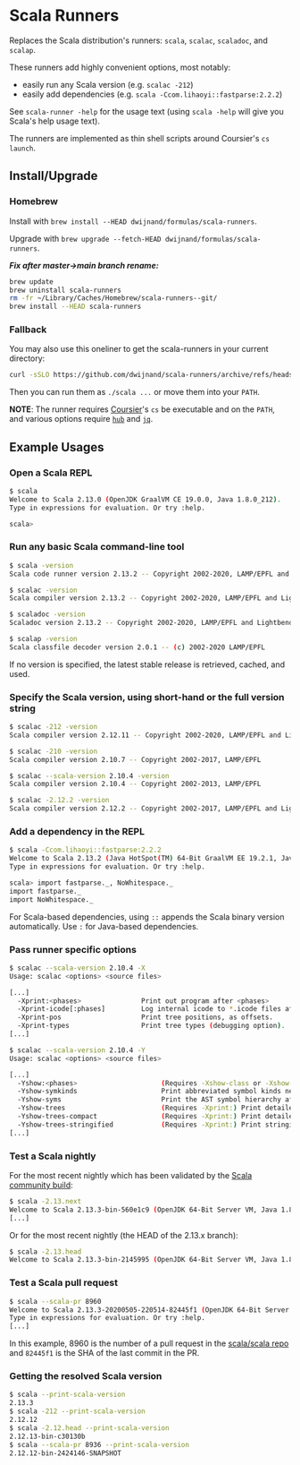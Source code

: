 # Scala Runners

Replaces the Scala distribution's runners: `scala`, `scalac`, `scaladoc`, and `scalap`.

These runners add highly convenient options, most notably:

* easily run any Scala version (e.g. `scalac -212`)
* easily add dependencies (e.g. `scala -Ccom.lihaoyi::fastparse:2.2.2`)

See `scala-runner -help` for the usage text (using `scala -help` will give you Scala's help usage text).

The runners are implemented as thin shell scripts around Coursier's `cs launch`.

## Install/Upgrade

### Homebrew

Install with `brew install --HEAD dwijnand/formulas/scala-runners`.

Upgrade with `brew upgrade --fetch-HEAD dwijnand/formulas/scala-runners`.

***Fix after master->main branch rename:***

```bash
brew update
brew uninstall scala-runners
rm -fr ~/Library/Caches/Homebrew/scala-runners--git/
brew install --HEAD scala-runners
```

### Fallback

You may also use this oneliner to get the scala-runners in your current directory:

```bash
curl -sSLO https://github.com/dwijnand/scala-runners/archive/refs/heads/main.zip && unzip main.zip scala-runners-main/scala* && mv scala-runners-main/scala* . && rm -r scala-runners-main main.zip
```

Then you can run them as `./scala ...` or move them into your `PATH`.

**NOTE**: The runner requires [Coursier](https://get-coursier.io/)'s `cs` be executable and on the `PATH`,
and various options require [`hub`](https://hub.github.com/) and [`jq`](https://stedolan.github.io/jq/).

## Example Usages

### Open a Scala REPL

```bash
$ scala
Welcome to Scala 2.13.0 (OpenJDK GraalVM CE 19.0.0, Java 1.8.0_212).
Type in expressions for evaluation. Or try :help.

scala>
```

### Run any basic Scala command-line tool

```bash
$ scala -version
Scala code runner version 2.13.2 -- Copyright 2002-2020, LAMP/EPFL and Lightbend, Inc.

$ scalac -version
Scala compiler version 2.13.2 -- Copyright 2002-2020, LAMP/EPFL and Lightbend, Inc.

$ scaladoc -version
Scaladoc version 2.13.2 -- Copyright 2002-2020, LAMP/EPFL and Lightbend, Inc.

$ scalap -version
Scala classfile decoder version 2.0.1 -- (c) 2002-2020 LAMP/EPFL
```

If no version is specified, the latest stable release is retrieved, cached, and used.

### Specify the Scala version, using short-hand or the full version string

```bash
$ scalac -212 -version
Scala compiler version 2.12.11 -- Copyright 2002-2020, LAMP/EPFL and Lightbend, Inc.

$ scalac -210 -version
Scala compiler version 2.10.7 -- Copyright 2002-2017, LAMP/EPFL

$ scalac --scala-version 2.10.4 -version
Scala compiler version 2.10.4 -- Copyright 2002-2013, LAMP/EPFL

$ scalac -2.12.2 -version
Scala compiler version 2.12.2 -- Copyright 2002-2017, LAMP/EPFL and Lightbend, Inc.
```

### Add a dependency in the REPL

```bash
$ scala -Ccom.lihaoyi::fastparse:2.2.2
Welcome to Scala 2.13.2 (Java HotSpot(TM) 64-Bit GraalVM EE 19.2.1, Java 1.8.0_231).
Type in expressions for evaluation. Or try :help.

scala> import fastparse._, NoWhitespace._
import fastparse._
import NoWhitespace._
```

For Scala-based dependencies, using `::` appends the Scala binary version automatically. Use `:` for Java-based dependencies.

### Pass runner specific options

```bash
$ scalac --scala-version 2.10.4 -X
Usage: scalac <options> <source files>

[...]
  -Xprint:<phases>               Print out program after <phases>
  -Xprint-icode[:phases]         Log internal icode to *.icode files after <phases> (default: icode)
  -Xprint-pos                    Print tree positions, as offsets.
  -Xprint-types                  Print tree types (debugging option).
[...]

$ scalac --scala-version 2.10.4 -Y
Usage: scalac <options> <source files>

[...]
  -Yshow:<phases>                     (Requires -Xshow-class or -Xshow-object) Show after <phases>
  -Yshow-symkinds                     Print abbreviated symbol kinds next to symbol names.
  -Yshow-syms                         Print the AST symbol hierarchy after each phase.
  -Yshow-trees                        (Requires -Xprint:) Print detailed ASTs in formatted form.
  -Yshow-trees-compact                (Requires -Xprint:) Print detailed ASTs in compact form.
  -Yshow-trees-stringified            (Requires -Xprint:) Print stringifications along with detailed ASTs.
[...]
```

### Test a Scala nightly

For the most recent nightly which has been validated by the [Scala community build](https://github.com/scala/community-build):

```bash
$ scala -2.13.next
Welcome to Scala 2.13.3-bin-560e1c9 (OpenJDK 64-Bit Server VM, Java 1.8.0_252).
[...]
```

Or for the most recent nightly (the HEAD of the 2.13.x branch):

```bash
$ scala -2.13.head
Welcome to Scala 2.13.3-bin-2145995 (OpenJDK 64-Bit Server VM, Java 1.8.0_252).
```

### Test a Scala pull request

```bash
$ scala --scala-pr 8960
Welcome to Scala 2.13.3-20200505-220514-82445f1 (OpenJDK 64-Bit Server VM, Java 1.8.0_252).
Type in expressions for evaluation. Or try :help.
[...]
```

In this example, 8960 is the number of a pull request in the [scala/scala repo](https://github.com/scala/scala/pulls) and  `82445f1` is the SHA of the last commit in the PR.

### Getting the resolved Scala version

```bash
$ scala --print-scala-version
2.13.3
$ scala -212 --print-scala-version
2.12.12
$ scala -2.12.head --print-scala-version
2.12.13-bin-c30130b
$ scala --scala-pr 8936 --print-scala-version
2.12.12-bin-2424146-SNAPSHOT
```
